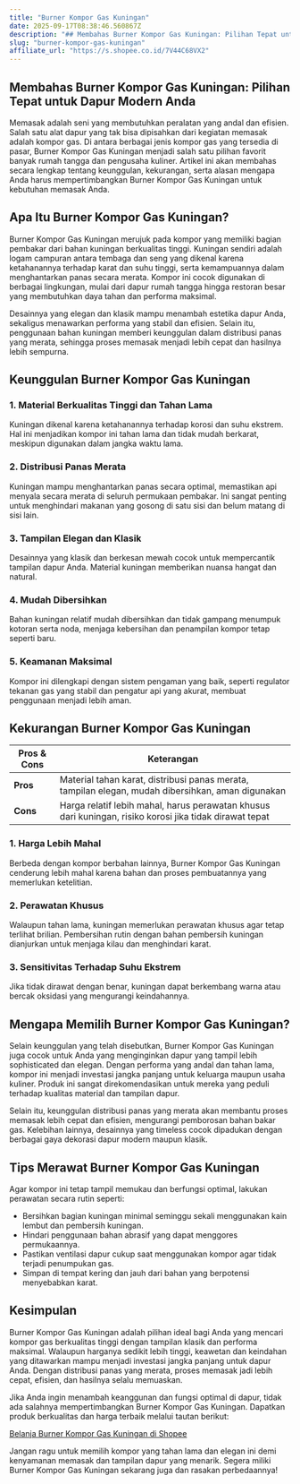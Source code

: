 ```yaml
---
title: "Burner Kompor Gas Kuningan"
date: 2025-09-17T08:38:46.560867Z
description: "## Membahas Burner Kompor Gas Kuningan: Pilihan Tepat untuk Dapur Modern Anda..."
slug: "burner-kompor-gas-kuningan"
affiliate_url: "https://s.shopee.co.id/7V44C68VX2"
---
```

## Membahas Burner Kompor Gas Kuningan: Pilihan Tepat untuk Dapur Modern Anda

Memasak adalah seni yang membutuhkan peralatan yang andal dan efisien. Salah satu alat dapur yang tak bisa dipisahkan dari kegiatan memasak adalah kompor gas. Di antara berbagai jenis kompor gas yang tersedia di pasar, Burner Kompor Gas Kuningan menjadi salah satu pilihan favorit banyak rumah tangga dan pengusaha kuliner. Artikel ini akan membahas secara lengkap tentang keunggulan, kekurangan, serta alasan mengapa Anda harus mempertimbangkan Burner Kompor Gas Kuningan untuk kebutuhan memasak Anda.

## Apa Itu Burner Kompor Gas Kuningan?

Burner Kompor Gas Kuningan merujuk pada kompor yang memiliki bagian pembakar dari bahan kuningan berkualitas tinggi. Kuningan sendiri adalah logam campuran antara tembaga dan seng yang dikenal karena ketahanannya terhadap karat dan suhu tinggi, serta kemampuannya dalam menghantarkan panas secara merata. Kompor ini cocok digunakan di berbagai lingkungan, mulai dari dapur rumah tangga hingga restoran besar yang membutuhkan daya tahan dan performa maksimal.

Desainnya yang elegan dan klasik mampu menambah estetika dapur Anda, sekaligus menawarkan performa yang stabil dan efisien. Selain itu, penggunaan bahan kuningan memberi keunggulan dalam distribusi panas yang merata, sehingga proses memasak menjadi lebih cepat dan hasilnya lebih sempurna.

## Keunggulan Burner Kompor Gas Kuningan

### 1. Material Berkualitas Tinggi dan Tahan Lama  
Kuningan dikenal karena ketahanannya terhadap korosi dan suhu ekstrem. Hal ini menjadikan kompor ini tahan lama dan tidak mudah berkarat, meskipun digunakan dalam jangka waktu lama.

### 2. Distribusi Panas Merata  
Kuningan mampu menghantarkan panas secara optimal, memastikan api menyala secara merata di seluruh permukaan pembakar. Ini sangat penting untuk menghindari makanan yang gosong di satu sisi dan belum matang di sisi lain.

### 3. Tampilan Elegan dan Klasik  
Desainnya yang klasik dan berkesan mewah cocok untuk mempercantik tampilan dapur Anda. Material kuningan memberikan nuansa hangat dan natural.

### 4. Mudah Dibersihkan  
Bahan kuningan relatif mudah dibersihkan dan tidak gampang menumpuk kotoran serta noda, menjaga kebersihan dan penampilan kompor tetap seperti baru.

### 5. Keamanan Maksimal  
Kompor ini dilengkapi dengan sistem pengaman yang baik, seperti regulator tekanan gas yang stabil dan pengatur api yang akurat, membuat penggunaan menjadi lebih aman.

## Kekurangan Burner Kompor Gas Kuningan

| **Pros & Cons** | **Keterangan** |
|-------------------|----------------|
| **Pros** | Material tahan karat, distribusi panas merata, tampilan elegan, mudah dibersihkan, aman digunakan |
| **Cons** | Harga relatif lebih mahal, harus perawatan khusus dari kuningan, risiko korosi jika tidak dirawat tepat |

### 1. Harga Lebih Mahal  
Berbeda dengan kompor berbahan lainnya, Burner Kompor Gas Kuningan cenderung lebih mahal karena bahan dan proses pembuatannya yang memerlukan ketelitian.

### 2. Perawatan Khusus  
Walaupun tahan lama, kuningan memerlukan perawatan khusus agar tetap terlihat brilian. Pembersihan rutin dengan bahan pembersih kuningan dianjurkan untuk menjaga kilau dan menghindari karat.

### 3. Sensitivitas Terhadap Suhu Ekstrem  
Jika tidak dirawat dengan benar, kuningan dapat berkembang warna atau bercak oksidasi yang mengurangi keindahannya.

## Mengapa Memilih Burner Kompor Gas Kuningan?

Selain keunggulan yang telah disebutkan, Burner Kompor Gas Kuningan juga cocok untuk Anda yang menginginkan dapur yang tampil lebih sophisticated dan elegan. Dengan performa yang andal dan tahan lama, kompor ini menjadi investasi jangka panjang untuk keluarga maupun usaha kuliner. Produk ini sangat direkomendasikan untuk mereka yang peduli terhadap kualitas material dan tampilan dapur.

Selain itu, keunggulan distribusi panas yang merata akan membantu proses memasak lebih cepat dan efisien, mengurangi pemborosan bahan bakar gas. Kelebihan lainnya, desainnya yang timeless cocok dipadukan dengan berbagai gaya dekorasi dapur modern maupun klasik.

## Tips Merawat Burner Kompor Gas Kuningan

Agar kompor ini tetap tampil memukau dan berfungsi optimal, lakukan perawatan secara rutin seperti:

- Bersihkan bagian kuningan minimal seminggu sekali menggunakan kain lembut dan pembersih kuningan.
- Hindari penggunaan bahan abrasif yang dapat menggores permukaannya.
- Pastikan ventilasi dapur cukup saat menggunakan kompor agar tidak terjadi penumpukan gas.
- Simpan di tempat kering dan jauh dari bahan yang berpotensi menyebabkan karat.

## Kesimpulan

Burner Kompor Gas Kuningan adalah pilihan ideal bagi Anda yang mencari kompor gas berkualitas tinggi dengan tampilan klasik dan performa maksimal. Walaupun harganya sedikit lebih tinggi, keawetan dan keindahan yang ditawarkan mampu menjadi investasi jangka panjang untuk dapur Anda. Dengan distribusi panas yang merata, proses memasak jadi lebih cepat, efisien, dan hasilnya selalu memuaskan.

Jika Anda ingin menambah keanggunan dan fungsi optimal di dapur, tidak ada salahnya mempertimbangkan Burner Kompor Gas Kuningan. Dapatkan produk berkualitas dan harga terbaik melalui tautan berikut:

[Belanja Burner Kompor Gas Kuningan di Shopee](https://s.shopee.co.id/7V44C68VX2)

Jangan ragu untuk memilih kompor yang tahan lama dan elegan ini demi kenyamanan memasak dan tampilan dapur yang menarik. Segera miliki Burner Kompor Gas Kuningan sekarang juga dan rasakan perbedaannya!
